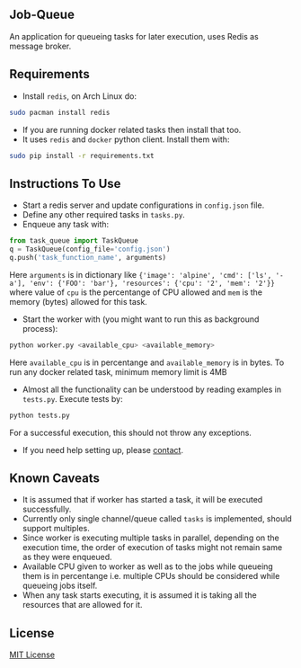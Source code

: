 ## Job-Queue

An application for queueing tasks for later execution, uses Redis as message broker.

## Requirements

- Install `redis`, on Arch Linux do:
```bash
sudo pacman install redis
```
- If you are running docker related tasks then install that too.
- It uses `redis` and `docker` python client. Install them with:
```bash
sudo pip install -r requirements.txt
```

## Instructions To Use

- Start a redis server and update configurations in `config.json` file.
- Define any other required tasks in `tasks.py`.
- Enqueue any task with:
```python
from task_queue import TaskQueue
q = TaskQueue(config_file='config.json')
q.push('task_function_name', arguments)
```
Here `arguments` is in dictionary like `{'image': 'alpine', 'cmd': ['ls', '-a'],
'env': {'FOO': 'bar'}, 'resources': {'cpu': '2', 'mem': '2'}}` where value of `cpu`
is the percentange of CPU allowed and `mem` is the memory (bytes) allowed for
this task.

- Start the worker with (you might want to run this as background process):
```bash
python worker.py <available_cpu> <available_memory>
```
Here `available_cpu` is in percentange and `available_memory` is in bytes. To run any docker related task, minimum memory limit is 4MB

- Almost all the functionality can be understood by reading examples in
`tests.py`. Execute tests by:
```bash
python tests.py
```
For a successful execution, this should not throw any exceptions.
- If you need help setting up, please [contact](http://nikhilsoni.me/contact/).

## Known Caveats

- It is assumed that if worker has started a task, it will be executed
successfully.
- Currently only single channel/queue called `tasks` is implemented, should
support multiples.
- Since worker is executing multiple tasks in parallel, depending on the
execution time, the order of execution of tasks might not remain same as they
were enqueued.
- Available CPU given to worker as well as to the jobs while queueing
them is in percentange i.e. multiple CPUs should be considered while queueing jobs
itself.
- When any task starts executing, it is assumed it is taking all the resources that
are allowed for it.

## License

[MIT License](https://nks.mit-license.org/)
